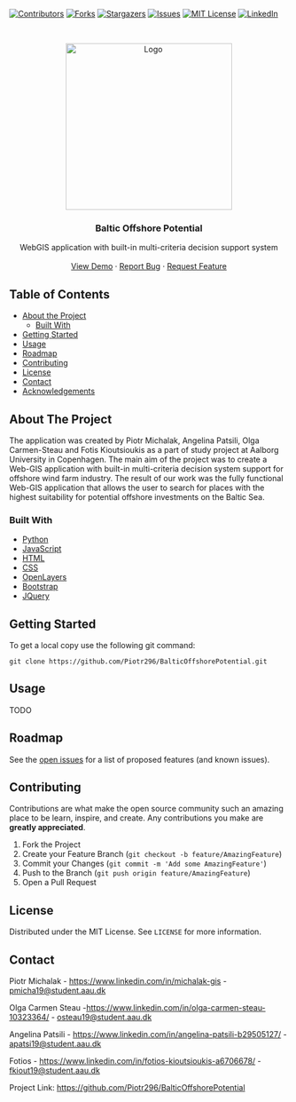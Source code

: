 [![Contributors][contributors-shield]][contributors-url]
[![Forks][forks-shield]][forks-url]
[![Stargazers][stars-shield]][stars-url]
[![Issues][issues-shield]][issues-url]
[![MIT License][license-shield]][license-url]
[![LinkedIn][linkedin-shield]][linkedin-url]

<!-- PROJECT LOGO -->
<br />
<p align="center">
  <a href="https://github.com/Piotr296/BalticOffshorePotential">
    <img src="images/BOP.png" alt="Logo" width="300" height="300">
  </a>

  <h3 align="center">Baltic Offshore Potential</h3>

  <p align="center">
    WebGIS application with built-in multi-criteria decision support system
    <br />
    <br />
    <a href="https://baltic-offshore.herokuapp.com/">View Demo</a>
    ·
    <a href="https://github.com/Piotr296/BalticOffshorePotential/issues">Report Bug</a>
    ·
    <a href="https://github.com/Piotr296/BalticOffshorePotential/issues">Request Feature</a>
  </p>
</p>



<!-- TABLE OF CONTENTS -->
## Table of Contents

* [About the Project](#about-the-project)
  * [Built With](#built-with)
* [Getting Started](#getting-started)
* [Usage](#usage)
* [Roadmap](#roadmap)
* [Contributing](#contributing)
* [License](#license)
* [Contact](#contact)
* [Acknowledgements](#acknowledgements)



<!-- ABOUT THE PROJECT -->
## About The Project

The application was created by Piotr Michalak, Angelina Patsili, Olga Carmen-Steau and Fotis Kioutsioukis as a part of study project at Aalborg University in Copenhagen. The main aim of the project was to create a Web-GIS application with built-in multi-criteria decision system support for offshore wind farm industry. The result of our work was the fully functional Web-GIS application that allows the user to search for places with the highest suitability for potential offshore investments on the Baltic Sea. 

### Built With
* [Python](https://www.python.org)
* [JavaScript](https://www.javascript.com)
* [HTML](https://www.w3.org)
* [CSS](https://www.w3.org)
* [OpenLayers](https://openlayers.org/)
* [Bootstrap](https://getbootstrap.com)
* [JQuery](https://jquery.com)

<!-- GETTING STARTED -->
## Getting Started

To get a local copy use the following git command:
```
git clone https://github.com/Piotr296/BalticOffshorePotential.git
```

<!-- USAGE EXAMPLES -->
## Usage

TODO


<!-- ROADMAP -->
## Roadmap

See the [open issues](https://github.com/Piotr296/BalticOffshorePotential/issues) for a list of proposed features (and known issues).


<!-- CONTRIBUTING -->
## Contributing

Contributions are what make the open source community such an amazing place to be learn, inspire, and create. Any contributions you make are **greatly appreciated**.

1. Fork the Project
2. Create your Feature Branch (`git checkout -b feature/AmazingFeature`)
3. Commit your Changes (`git commit -m 'Add some AmazingFeature'`)
4. Push to the Branch (`git push origin feature/AmazingFeature`)
5. Open a Pull Request

<!-- LICENSE -->
## License

Distributed under the MIT License. See `LICENSE` for more information.


<!-- CONTACT -->
## Contact
Piotr Michalak - https://www.linkedin.com/in/michalak-gis - pmicha19@student.aau.dk

Olga Carmen Steau -https://www.linkedin.com/in/olga-carmen-steau-10323364/ - osteau19@student.aau.dk

Angelina Patsili - https://www.linkedin.com/in/angelina-patsili-b29505127/ - apatsi19@student.aau.dk

Fotios - https://www.linkedin.com/in/fotios-kioutsioukis-a6706678/ - fkiout19@student.aau.dk

Project Link: https://github.com/Piotr296/BalticOffshorePotential


<!-- MARKDOWN LINKS & IMAGES -->
<!-- https://www.markdownguide.org/basic-syntax/#reference-style-links -->
[contributors-shield]: https://img.shields.io/github/contributors/Piotr296/BalticOffshorePotential
[contributors-url]: https://github.com/Piotr296/BalticOffshorePotential/graphs/contributors
[forks-shield]: https://img.shields.io/github/forks/Piotr296/BalticOffshorePotential
[forks-url]: https://github.com/Piotr296/BalticOffshorePotential/network/members
[stars-shield]: https://img.shields.io/github/stars/Piotr296/BalticOffshorePotential
[stars-url]: https://github.com/Piotr296/BalticOffshorePotential/stargazers
[issues-shield]: https://img.shields.io/github/issues/Piotr296/BalticOffshorePotential
[issues-url]: https://github.com/Piotr296/BalticOffshorePotential/issues
[license-shield]: https://img.shields.io/github/license/Piotr296/BalticOffshorePotential
[license-url]: https://github.com/Piotr296/BalticOffshorePotential/blob/master/LICENSE.txt
[linkedin-shield]: https://img.shields.io/badge/-LinkedIn-black.svg?style=flat-square&logo=linkedin&colorB=555
[linkedin-url]: https://www.linkedin.com/in/michalak-gis/
[product-screenshot]: images/screenshot.png
